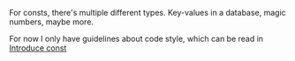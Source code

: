 For consts, there's multiple different types. Key-values in a database, magic numbers, maybe more.

For now I only have guidelines about code style, which can be read in [Introduce const](Introduce%20const.md)
